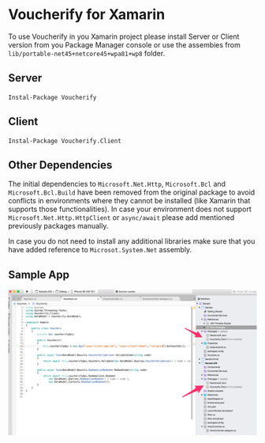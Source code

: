 Voucherify for Xamarin
===

To use Voucherify in you Xamarin project please install Server or Client version from you Package Manager console or use the assembies from `lib/portable-net45+netcore45+wpa81+wp8` folder.

Server
---

```
Instal-Package Voucherify
```

Client
---

```
Instal-Package Voucherify.Client
```

Other Dependencies
---

The initial dependencies to `Microsoft.Net.Http`, `Microsoft.Bcl` and `Microsoft.Bcl.Build` have been removed from the original package to avoid conflicts in environments where they cannot be installed (like Xamarin that supports those functionalities). In case your environment does not support `Microsoft.Net.Http.HttpClient` or `async/await` please add mentioned previously packages manually.

In case you do not need to install any additional libraries make sure that you have added reference to `Microsot.System.Net` assembly.

Sample App
---

![Xamarin Example](/images/Xamarin-Sample.png )